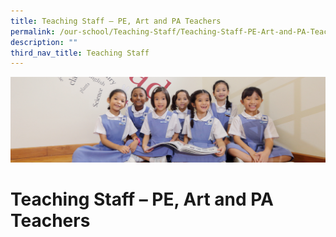 ```yaml
---
title: Teaching Staff – PE, Art and PA Teachers
permalink: /our-school/Teaching-Staff/Teaching-Staff-PE-Art-and-PA-Teachers/
description: ""
third_nav_title: Teaching Staff
---
```

![](/images/UsefulVideos.jpg)

Teaching Staff – PE, Art and PA Teachers
========================================

